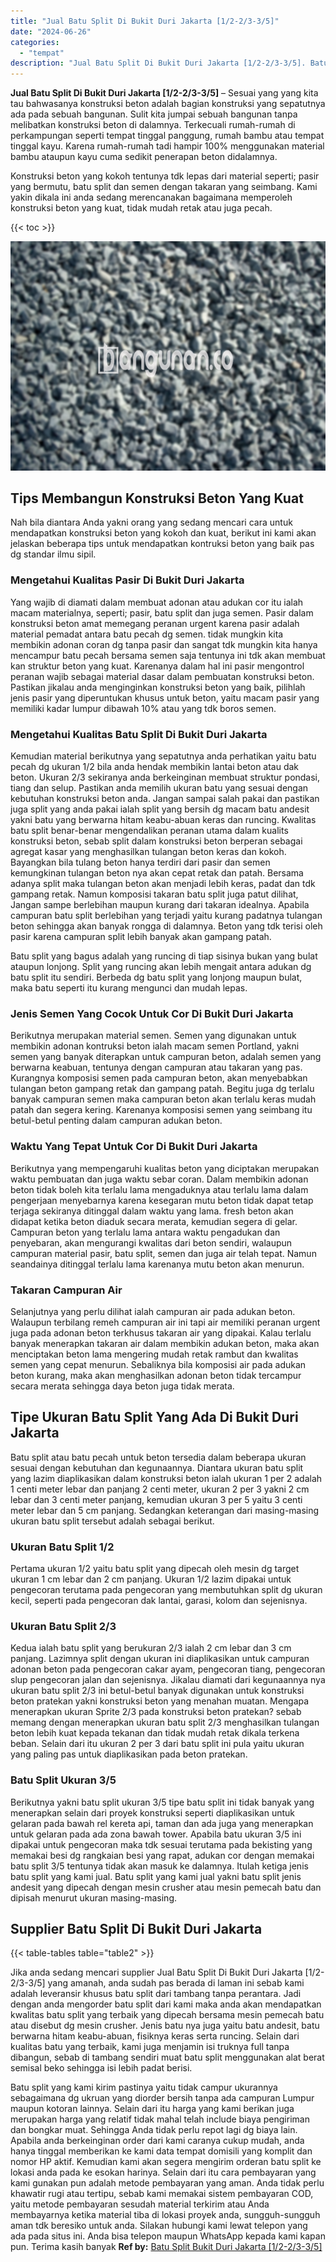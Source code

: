 ```yaml
---
title: "Jual Batu Split Di Bukit Duri Jakarta [1/2-2/3-3/5]"
date: "2024-06-26"
categories: 
  - "tempat"
description: "Jual Batu Split Di Bukit Duri Jakarta [1/2-2/3-3/5]. Batu split yang kami kirim pastinya yaitu tidak campur ukurannya sebagaimana dg ukruan yang diorder bers..."
---
```


**Jual Batu Split Di Bukit Duri Jakarta \[1/2-2/3-3/5\]** – Sesuai yang yang kita tau bahwasanya konstruksi beton adalah bagian konstruksi yang sepatutnya ada pada sebuah bangunan. Sulit kita jumpai sebuah bangunan tanpa melibatkan konstruksi beton di dalamnya. Terkecuali rumah-rumah di perkampungan seperti tempat tinggal panggung, rumah bambu atau tempat tinggal kayu. Karena rumah-rumah tadi hampir 100% menggunakan material bambu ataupun kayu cuma sedikit penerapan beton didalamnya.

Konstruksi beton yang kokoh tentunya tdk lepas dari material seperti; pasir yang bermutu, batu split dan semen dengan takaran yang seimbang. Kami yakin dikala ini anda sedang merencanakan bagaimana memperoleh konstruksi beton yang kuat, tidak mudah retak atau juga pecah.

{{< toc >}}

![Jual Batu Split Di Bukit Duri Jakarta [1/2-2/3-3/5]](/images/jual-batu-split-22.png)

## Tips Membangun Konstruksi Beton Yang Kuat

Nah bila diantara Anda yakni orang yang sedang mencari cara untuk mendapatkan konstruksi beton yang kokoh dan kuat, berikut ini kami akan jelaskan beberapa tips untuk mendapatkan kontruksi beton yang baik pas dg standar ilmu sipil.

### Mengetahui Kualitas Pasir Di Bukit Duri Jakarta

Yang wajib di diamati dalam membuat adonan atau adukan cor itu ialah macam materialnya, seperti; pasir, batu split dan juga semen. Pasir dalam konstruksi beton amat memegang peranan urgent karena pasir adalah material pemadat antara batu pecah dg semen. tidak mungkin kita membikin adonan coran dg tanpa pasir dan sangat tdk mungkin kita hanya mencampur batu pecah bersama semen saja tentunya ini tdk akan membuat kan struktur beton yang kuat. Karenanya dalam hal ini pasir mengontrol peranan wajib sebagai material dasar dalam pembuatan konstruksi beton. Pastikan jikalau anda menginginkan konstruksi beton yang baik, pilihlah jenis pasir yang diperuntukan khusus untuk beton, yaitu macam pasir yang memiliki kadar lumpur dibawah 10% atau yang tdk boros semen.

### Mengetahui Kualitas Batu Split Di Bukit Duri Jakarta

Kemudian material berikutnya yang sepatutnya anda perhatikan yaitu batu pecah dg ukuran 1/2 bila anda hendak membikin lantai beton atau dak beton. Ukuran 2/3 sekiranya anda berkeinginan membuat struktur pondasi, tiang dan selup. Pastikan anda memilih ukuran batu yang sesuai dengan kebutuhan konstruksi beton anda. Jangan sampai salah pakai dan pastikan juga split yang anda pakai ialah split yang bersih dg macam batu andesit yakni batu yang berwarna hitam keabu-abuan keras dan runcing. Kwalitas batu split benar-benar mengendalikan peranan utama dalam kualits konstruksi beton, sebab split dalam konstruksi beton berperan sebagai agregat kasar yang menghasilkan tulangan beton keras dan kokoh. Bayangkan bila tulang beton hanya terdiri dari pasir dan semen kemungkinan tulangan beton nya akan cepat retak dan patah. Bersama adanya split maka tulangan beton akan menjadi lebih keras, padat dan tdk gampang retak. Namun komposisi takaran batu split juga patut dilihat, Jangan sampe berlebihan maupun kurang dari takaran idealnya. Apabila campuran batu split berlebihan yang terjadi yaitu kurang padatnya tulangan beton sehingga akan banyak rongga di dalamnya. Beton yang tdk terisi oleh pasir karena campuran split lebih banyak akan gampang patah.

Batu split yang bagus adalah yang runcing di tiap sisinya bukan yang bulat ataupun lonjong. Split yang runcing akan lebih mengait antara adukan dg batu split itu sendiri. Berbeda dg batu split yang lonjong maupun bulat, maka batu seperti itu kurang mengunci dan mudah lepas.

### Jenis Semen Yang Cocok Untuk Cor Di Bukit Duri Jakarta

Berikutnya merupakan material semen. Semen yang digunakan untuk membikin adonan kontruksi beton ialah macam semen Portland, yakni semen yang banyak diterapkan untuk campuran beton, adalah semen yang berwarna keabuan, tentunya dengan campuran atau takaran yang pas. Kurangnya komposisi semen pada campuran beton, akan menyebabkan tulangan beton gampang retak dan gampang patah. Begitu juga dg terlalu banyak campuran semen maka campuran beton akan terlalu keras mudah patah dan segera kering. Karenanya komposisi semen yang seimbang itu betul-betul penting dalam campuran adukan beton.

### Waktu Yang Tepat Untuk Cor Di Bukit Duri Jakarta

Berikutnya yang mempengaruhi kualitas beton yang diciptakan merupakan waktu pembuatan dan juga waktu sebar coran. Dalam membikin adonan beton tidak boleh kita terlalu lama mengaduknya atau terlalu lama dalam pengerjaan menyebarnya karena kesegaran mutu beton tidak dapat tetap terjaga sekiranya ditinggal dalam waktu yang lama. fresh beton akan didapat ketika beton diaduk secara merata, kemudian segera di gelar. Campuran beton yang terlalu lama antara waktu pengadukan dan penyebaran, akan mengurangi kwalitas dari beton sendiri, walaupun campuran material pasir, batu split, semen dan juga air telah tepat. Namun seandainya ditinggal terlalu lama karenanya mutu beton akan menurun.

### Takaran Campuran Air

Selanjutnya yang perlu dilihat ialah campuran air pada adukan beton. Walaupun terbilang remeh campuran air ini tapi air memiliki peranan urgent juga pada adonan beton terkhusus takaran air yang dipakai. Kalau terlalu banyak menerapkan takaran air dalam membikin adukan beton, maka akan menciptakan beton lama mengering mudah retak rambut dan kwalitas semen yang cepat menurun. Sebaliknya bila komposisi air pada adukan beton kurang, maka akan menghasilkan adonan beton tidak tercampur secara merata sehingga daya beton juga tidak merata.

## Tipe Ukuran Batu Split Yang Ada Di Bukit Duri Jakarta

Batu split atau batu pecah untuk beton tersedia dalam beberapa ukuran sesuai dengan kebutuhan dan kegunaannya. Diantara ukuran batu split yang lazim diaplikasikan dalam konstruksi beton ialah ukuran 1 per 2 adalah 1 centi meter lebar dan panjang 2 centi meter, ukuran 2 per 3 yakni 2 cm lebar dan 3 centi meter panjang, kemudian ukuran 3 per 5 yaitu 3 centi meter lebar dan 5 cm panjang. Sedangkan keterangan dari masing-masing ukuran batu split tersebut adalah sebagai berikut.

### Ukuran Batu Split 1/2

Pertama ukuran 1/2 yaitu batu split yang dipecah oleh mesin dg target ukuran 1 cm lebar dan 2 cm panjang. Ukuran 1/2 lazim dipakai untuk pengecoran terutama pada pengecoran yang membutuhkan split dg ukuran kecil, seperti pada pengecoran dak lantai, garasi, kolom dan sejenisnya.

### Ukuran Batu Split 2/3

Kedua ialah batu split yang berukuran 2/3 ialah 2 cm lebar dan 3 cm panjang. Lazimnya split dengan ukuran ini diaplikasikan untuk campuran adonan beton pada pengecoran cakar ayam, pengecoran tiang, pengecoran slup pengecoran jalan dan sejenisnya. Jikalau diamati dari kegunaannya nya ukuran batu split 2/3 ini betul-betul banyak digunakan untuk konstruksi beton pratekan yakni konstruksi beton yang menahan muatan. Mengapa menerapkan ukuran Sprite 2/3 pada konstruksi beton pratekan? sebab memang dengan menerapkan ukuran batu split 2/3 menghasilkan tulangan beton lebih kuat kepada tekanan dan tidak mudah retak dikala terkena beban. Selain dari itu ukuran 2 per 3 dari batu split ini pula yaitu ukuran yang paling pas untuk diaplikasikan pada beton pratekan.

### Batu Split Ukuran 3/5

Berikutnya yakni batu split ukuran 3/5 tipe batu split ini tidak banyak yang menerapkan selain dari proyek konstruksi seperti diaplikasikan untuk gelaran pada bawah rel kereta api, taman dan ada juga yang menerapkan untuk gelaran pada ada zona bawah tower. Apabila batu ukuran 3/5 ini dipakai untuk pengecoran maka tdk sesuai terutama pada bekisting yang memakai besi dg rangkaian besi yang rapat, adukan cor dengan memakai batu split 3/5 tentunya tidak akan masuk ke dalamnya. Itulah ketiga jenis batu split yang kami jual. Batu split yang kami jual yakni batu split jenis andesit yang dipecah dengan mesin crusher atau mesin pemecah batu dan dipisah menurut ukuran masing-masing.

## Supplier Batu Split Di Bukit Duri Jakarta

{{< table-tables table="table2" >}}

Jika anda sedang mencari supplier Jual Batu Split Di Bukit Duri Jakarta \[1/2-2/3-3/5\] yang amanah, anda sudah pas berada di laman ini sebab kami adalah leveransir khusus batu split dari tambang tanpa perantara. Jadi dengan anda mengorder batu split dari kami maka anda akan mendapatkan kwalitas batu split yang terbaik yang dipecah bersama mesin pemecah batu atau disebut dg mesin crusher. Jenis batu nya juga yaitu batu andesit, batu berwarna hitam keabu-abuan, fisiknya keras serta runcing. Selain dari kualitas batu yang terbaik, kami juga menjamin isi truknya full tanpa dibangun, sebab di tambang sendiri muat batu split menggunakan alat berat semisal beko sehingga isi lebih padat berisi.

Batu split yang kami kirim pastinya yaitu tidak campur ukurannya sebagaimana dg ukruan yang diorder bersih tanpa ada campuran Lumpur maupun kotoran lainnya. Selain dari itu harga yang kami berikan juga merupakan harga yang relatif tidak mahal telah include biaya pengiriman dan bongkar muat. Sehingga Anda tidak perlu repot lagi dg biaya lain. Apabila anda berkeinginan order dari kami caranya cukup mudah, anda hanya tinggal memberikan ke kami data tempat domisili yang komplit dan nomor HP aktif. Kemudian kami akan segera mengirim orderan batu split ke lokasi anda pada ke esokan harinya. Selain dari itu cara pembayaran yang kami gunakan pun adalah metode pembayaran yang aman. Anda tidak perlu khawatir rugi atau tertipu, sebab kami memakai sistem pembayaran COD, yaitu metode pembayaran sesudah material terkirim atau Anda membayarnya ketika material tiba di lokasi proyek anda, sungguh-sungguh aman tdk beresiko untuk anda. Silakan hubungi kami lewat telepon yang ada pada situs ini. Anda bisa telepon maupun WhatsApp kepada kami kapan pun. Terima kasih banyak
**Ref by:** [Batu Split Bukit Duri Jakarta [1/2-2/3-3/5]](https://id.wikipedia.org/wiki/Batu)
